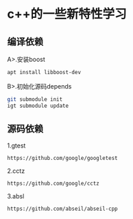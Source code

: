 # c++的一些新特性学习

## 编译依赖

A>.安装boost

```sh
apt install libboost-dev
```

B>.初始化源码depends

```sh
git submodule init
igt submodule update
```

## 源码依赖

1.gtest

    https://github.com/google/googletest

2.cctz

    https://github.com/google/cctz

3.absl

    https://github.com/abseil/abseil-cpp